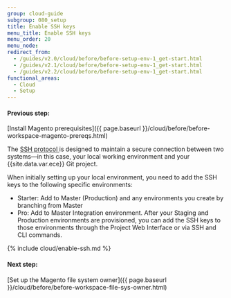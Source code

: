 ```yaml
---
group: cloud-guide
subgroup: 080_setup
title: Enable SSH keys
menu_title: Enable SSH keys
menu_order: 20
menu_node:
redirect_from:
  - /guides/v2.0/cloud/before/before-setup-env-1_get-start.html
  - /guides/v2.1/cloud/before/before-setup-env-1_get-start.html
  - /guides/v2.2/cloud/before/before-setup-env-1_get-start.html
functional_areas:
  - Cloud
  - Setup
---
```


#### Previous step:
[Install Magento prerequisites]({{ page.baseurl }}/cloud/before/before-workspace-magento-prereqs.html)

The [SSH protocol ](https://en.wikipedia.org/wiki/Secure_Shell) is designed to maintain a secure connection between two systems&mdash;in this case, your local working environment and your {{site.data.var.ece}} Git project.

When initially setting up your local environment, you need to add the SSH keys to the following specific environments:

* Starter: Add to Master (Production) and any environments you create by branching from Master
* Pro: Add to Master Integration environment. After your Staging and Production environments are provisioned, you can add the SSH keys to those environments through the Project Web Interface or via SSH and CLI commands.

{% include cloud/enable-ssh.md %}

#### Next step:
[Set up the Magento file system owner]({{ page.baseurl }}/cloud/before/before-workspace-file-sys-owner.html)
